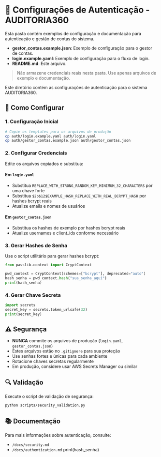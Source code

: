 # 🔐 Configurações de Autenticação - AUDITORIA360

Esta pasta contém exemplos de configuração e documentação para autenticação e gestão de contas do sistema.

- **gestor_contas.example.json**: Exemplo de configuração para o gestor de contas.
- **login.example.yaml**: Exemplo de configuração para o fluxo de login.
- **README.md**: Este arquivo.

> Não armazene credenciais reais nesta pasta. Use apenas arquivos de exemplo e documentação.

Este diretório contém as configurações de autenticação para o sistema AUDITORIA360.

## 🚀 Como Configurar

### 1. Configuração Inicial

```bash
# Copie os templates para os arquivos de produção
cp auth/login.example.yaml auth/login.yaml
cp auth/gestor_contas.example.json auth/gestor_contas.json
```

### 2. Configurar Credenciais

Edite os arquivos copiados e substitua:

#### Em `login.yaml`

- Substitua `REPLACE_WITH_STRONG_RANDOM_KEY_MINIMUM_32_CHARACTERS` por uma chave forte
- Substitua `$2b$12$EXAMPLE_HASH_REPLACE_WITH_REAL_BCRYPT_HASH` por hashes bcrypt reais
- Atualize emails e nomes de usuários

#### Em `gestor_contas.json`

- Substitua os hashes de exemplo por hashes bcrypt reais
- Atualize usernames e client_ids conforme necessário

### 3. Gerar Hashes de Senha

Use o script utilitário para gerar hashes bcrypt:

```python
from passlib.context import CryptContext

pwd_context = CryptContext(schemes=["bcrypt"], deprecated="auto")
hash_senha = pwd_context.hash("sua_senha_aqui")
print(hash_senha)
```

### 4. Gerar Chave Secreta

```python
import secrets
secret_key = secrets.token_urlsafe(32)
print(secret_key)
```

## ⚠️ Segurança

- **NUNCA** commite os arquivos de produção (`login.yaml`, `gestor_contas.json`)
- Estes arquivos estão no `.gitignore` para sua proteção
- Use senhas fortes e únicas para cada ambiente
- Rotacione chaves secretas regularmente
- Em produção, considere usar AWS Secrets Manager ou similar

## 🔍 Validação

Execute o script de validação de segurança:

```bash
python scripts/security_validation.py
```

## 📚 Documentação

Para mais informações sobre autenticação, consulte:

- `/docs/security.md`
- `/docs/authentication.md`
print(hash_senha)



